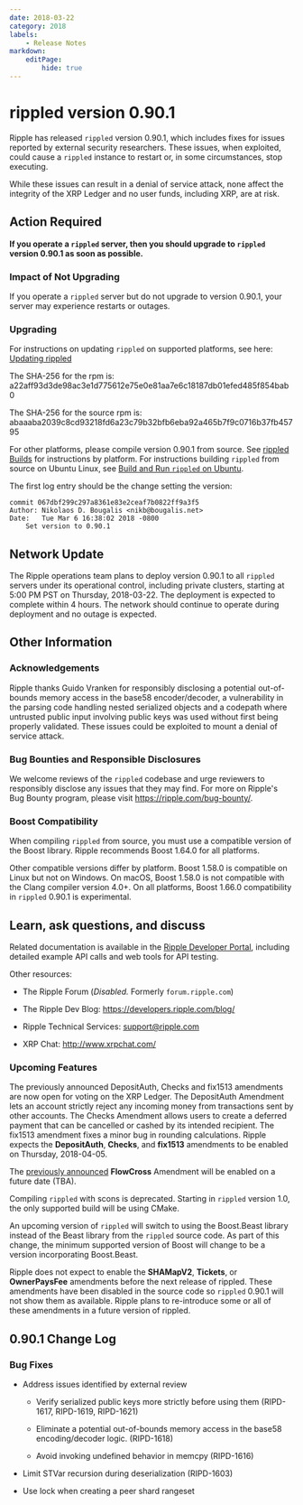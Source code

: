 ```yaml
---
date: 2018-03-22
category: 2018
labels:
    - Release Notes
markdown:
    editPage:
        hide: true
---
```

# rippled version 0.90.1

Ripple has released `rippled` version 0.90.1, which includes fixes for issues reported by external security researchers. These issues, when exploited, could cause a `rippled` instance to restart or, in some circumstances, stop executing.

While these issues can result in a denial of service attack, none affect the integrity of the XRP Ledger and no user funds, including XRP, are at risk.

## Action Required

**If you operate a `rippled` server, then you should upgrade to `rippled` version 0.90.1 as soon as possible.**

### Impact of Not Upgrading

If you operate a `rippled` server but do not upgrade to version 0.90.1, your server may experience restarts or outages.

### Upgrading

For instructions on updating `rippled` on supported platforms, see here: [Updating rippled](https://ripple.com/build/rippled-setup/#updating-rippled)

The SHA-256 for the rpm is: a22aff93d3de98ac3e1d775612e75e0e81aa7e6c18187db01efed485f854bab0

The SHA-256 for the source rpm is: abaaaba2039c8cd93218fd6a23c79b32bfb6eba92a465b7f9c0716b37fb45795

For other platforms, please compile version 0.90.1 from source. See [rippled Builds](https://github.com/ripple/rippled/tree/master/Builds) for instructions by platform. For instructions building `rippled` from source on Ubuntu Linux, see [Build and Run `rippled` on Ubuntu](https://ripple.com/build/build-run-rippled-ubuntu/).

The first log entry should be the change setting the version:

    commit 067dbf299c297a8361e83e2ceaf7b0822ff9a3f5
    Author: Nikolaos D. Bougalis <nikb@bougalis.net>
    Date:   Tue Mar 6 16:38:02 2018 -0800
    	Set version to 0.90.1

## Network Update

The Ripple operations team plans to deploy version 0.90.1 to all `rippled` servers under its operational control, including private clusters, starting at 5:00 PM PST on Thursday, 2018-03-22. The deployment is expected to complete within 4 hours. The network should continue to operate during deployment and no outage is expected.

## Other Information

### Acknowledgements

Ripple thanks Guido Vranken for responsibly disclosing a potential out-of-bounds memory access in the base58 encoder/decoder, a vulnerability in the parsing code handling nested serialized objects and a codepath where untrusted public input involving public keys was used without first being properly validated. These issues could be exploited to mount a denial of service attack.

### Bug Bounties and Responsible Disclosures

We welcome reviews of the `rippled` codebase and urge reviewers to responsibly disclose any issues that they may find. For more on Ripple's Bug Bounty program, please visit <https://ripple.com/bug-bounty/>.

### Boost Compatibility

When compiling `rippled` from source, you must use a compatible version of the Boost library. Ripple recommends Boost 1.64.0 for all platforms.

Other compatible versions differ by platform. Boost 1.58.0 is compatible on Linux but not on Windows. On macOS, Boost 1.58.0 is not compatible with the Clang compiler version 4.0+. On all platforms, Boost 1.66.0 compatibility in `rippled` 0.90.1 is experimental.

## Learn, ask questions, and discuss

Related documentation is available in the [Ripple Developer Portal](https://ripple.com/build/), including detailed example API calls and web tools for API testing.

Other resources:

* The Ripple Forum (_Disabled._ Formerly `forum.ripple.com`)

* The Ripple Dev Blog: <https://developers.ripple.com/blog/>

* Ripple Technical Services: <support@ripple.com>

* XRP Chat: <http://www.xrpchat.com/>

### Upcoming Features

The previously announced DepositAuth, Checks and fix1513 amendments are now open for voting on the XRP Ledger. The DepositAuth Amendment lets an account strictly reject any incoming money from transactions sent by other accounts. The Checks Amendment allows users to create a deferred payment that can be cancelled or cashed by its intended recipient. The fix1513 amendment fixes a minor bug in rounding calculations. Ripple expects the **DepositAuth**, **Checks**, and **fix1513** amendments to be enabled on Thursday, 2018-04-05.

The [previously announced](https://developers.ripple.com/blog/2017/rippled-0.70.0.html) **FlowCross** Amendment will be enabled on a future date (TBA).

Compiling `rippled` with scons is deprecated. Starting in `rippled` version 1.0, the only supported build will be using CMake.

An upcoming version of `rippled` will switch to using the Boost.Beast library instead of the Beast library from the `rippled` source code. As part of this change, the minimum supported version of Boost will change to be a version incorporating Boost.Beast.

Ripple does not expect to enable the **SHAMapV2**, **Tickets**, or **OwnerPaysFee** amendments before the next release of rippled. These amendments have been disabled in the source code so `rippled` 0.90.1 will not show them as available. Ripple plans to re-introduce some or all of these amendments in a future version of rippled.

## 0.90.1 Change Log

### Bug Fixes

* Address issues identified by external review

    * Verify serialized public keys more strictly before using them (RIPD-1617, RIPD-1619, RIPD-1621)

    * Eliminate a potential out-of-bounds memory access in the base58 encoding/decoder logic. (RIPD-1618)

    * Avoid invoking undefined behavior in memcpy (RIPD-1616)

* Limit STVar recursion during deserialization (RIPD-1603)

* Use lock when creating a peer shard rangeset
